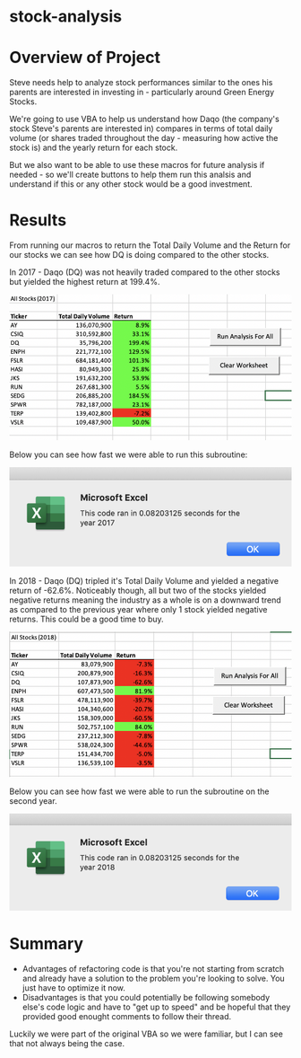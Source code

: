 # stock-analysis

# Overview of Project

Steve needs help to analyze stock performances similar to the ones his parents are interested in investing in - particularly around Green Energy Stocks.  

We're going to use VBA to help us understand how Daqo (the company's stock Steve's parents are interested in) compares in terms of total daily volume (or shares traded throughout the day - measuring how active the stock is) and the yearly return for each stock. 

But we also want to be able to use these macros for future analysis if needed - so we'll create buttons to help them run this analsis and understand if this or any other stock would be a good investment.  


# Results

From running our macros to return the Total Daily Volume and the Return for our stocks we can see how DQ is doing compared to the other stocks. 

In 2017 - Daqo (DQ) was not heavily traded compared to the other stocks but yielded the highest return at 199.4%. 

![](/Stock_Performance_2017.png)

Below you can see how fast we were able to run this subroutine:

![](/VBA_Challenge_2017.png)

In 2018 - Daqo (DQ) tripled it's Total Daily Volume and yielded a negative return of -62.6%. Noticeably though, all but two of the stocks yielded negative returns meaning the industry as a whole is on a downward trend as compared to the previous year where only 1 stock yielded negative returns. This could be a good time to buy. 

![](/Stock_Performance_2018.png)

Below you can see how fast we were able to run the subroutine on the second year. 

![](/VBA_Challenge_2018.png)


# Summary
* Advantages of refactoring code is that you're not starting from scratch and already have a solution to the problem you're looking to solve. You just have to optimize it now. 
* Disadvantages is that you could potentially be following somebody else's code logic and have to "get up to speed" and be hopeful that they provided good enought comments to follow their thread. 

Luckily we were part of the original VBA so we were familiar, but I can see that not always being the case. 
